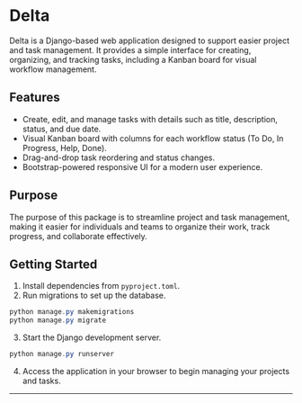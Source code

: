 # Delta

Delta is a Django-based web application designed to support easier project and task management. It provides a simple interface for creating, organizing, and tracking tasks, including a Kanban board for visual workflow management.

## Features

- Create, edit, and manage tasks with details such as title, description, status, and due date.
- Visual Kanban board with columns for each workflow status (To Do, In Progress, Help, Done).
- Drag-and-drop task reordering and status changes.
- Bootstrap-powered responsive UI for a modern user experience.

## Purpose

The purpose of this package is to streamline project and task management, making it easier for individuals and teams to organize their work, track progress, and collaborate effectively.

## Getting Started

1. Install dependencies from `pyproject.toml`.
2. Run migrations to set up the database.
```powershell
python manage.py makemigrations
python manage.py migrate
```
3. Start the Django development server.
```powershell
python manage.py runserver
```
4. Access the application in your browser to begin managing your projects and tasks.

---

